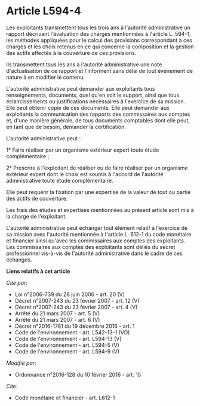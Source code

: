 # Article L594-4

Les exploitants transmettent tous les trois ans à l'autorité administrative un rapport décrivant l'évaluation des charges
mentionnées à l'article L. 594-1, les méthodes appliquées pour le calcul des provisions correspondant à ces charges et les
choix retenus en ce qui concerne la composition et la gestion des actifs affectés à la couverture de ces provisions.

Ils transmettent tous les ans à l'autorité administrative une note d'actualisation de ce rapport et l'informent sans délai de
tout événement de nature à en modifier le contenu.

L'autorité administrative peut demander aux exploitants tous renseignements, documents, quel qu'en soit le support, ainsi que
tous éclaircissements ou justifications nécessaires à l'exercice de sa mission. Elle peut obtenir copie de ces documents.
Elle peut demander aux exploitants la communication des rapports des commissaires aux comptes et, d'une manière générale, de
tous documents comptables dont elle peut, en tant que de besoin, demander la certification.

L'autorité administrative peut :

1° Faire réaliser par un organisme extérieur expert toute étude complémentaire ;

2° Prescrire à l'exploitant de réaliser ou de faire réaliser par un organisme extérieur expert dont le choix est soumis à
l'accord de l'autorité administrative toute étude complémentaire.

Elle peut requérir la fixation par une expertise de la valeur de tout ou partie des actifs de couverture.

Les frais des études et expertises mentionnées au présent article sont mis à la charge de l'exploitant.

L'autorité administrative peut échanger tout élément relatif à l'exercice de sa mission avec l'autorité mentionnée à
l'article L. 612-1 du code monétaire et financier ainsi qu'avec les commissaires aux comptes des exploitants. Les
commissaires aux comptes des exploitants sont déliés du secret professionnel vis-à-vis de l'autorité administrative dans le
cadre de ces échanges.

**Liens relatifs à cet article**

_Cité par_:

  - Loi n°2006-739 du 28 juin 2006 - art. 20 (V)
  - Décret  n°2007-243 du 23 février 2007 - art. 12 (V)
  - Décret n°2007-243 du 23 février 2007 - art. 4 (V)
  - Arrêté du 21 mars 2007 - art. 5 (V)
  - Arrêté du 21 mars 2007 - art. 6 (V)
  - Décret n°2016-1781 du 19 décembre 2016 - art. 1
  - Code de l'environnement - art. L542-13-1 (VD)
  - Code de l'environnement - art. L594-13 (V)
  - Code de l'environnement - art. L594-5 (V)
  - Code de l'environnement - art. L594-9 (V)

_Modifié par_:

  - Ordonnance n°2016-128 du 10 février 2016 - art. 15

_Cite_:

  - Code monétaire et financier - art. L612-1
